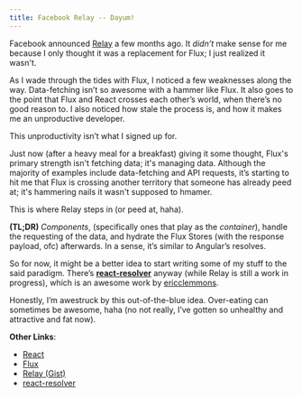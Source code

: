 ```yaml
---
title: Facebook Relay -- Dayum!
---
```


Facebook announced [Relay](https://gist.github.com/wincent/598fa75e22bdfa44cf47#What_is_Relay) a few months ago. It *didn’t* make sense for me because I only thought it was a replacement for Flux; I just realized it wasn't.

As I wade through the tides with Flux, I noticed a few weaknesses along the way. Data-fetching isn’t so awesome with a hammer like Flux. It also goes to the point that Flux and React crosses each other’s world, when there’s no good reason to. I also noticed how stale the process is, and how it makes me an unproductive developer.

This unproductivity isn’t what I signed up for.

Just now (after a heavy meal for a breakfast) giving it some thought, Flux's primary strength isn't fetching data; it's managing data. Although the majority of examples include data-fetching and API requests, it’s starting to hit me that Flux is crossing another territory that someone has already peed at; it's hammering nails it wasn't supposed to hmamer.

This is where Relay steps in (or peed at, haha).

**(TL;DR)** *Components*, (specifically ones that play as the *container*), handle the requesting of the data, and hydrate the Flux Stores (with the response payload, ofc) afterwards. In a sense, it’s similar to Angular’s resolves.

So for now, it might be a better idea to start writing some of my stuff to the said paradigm. There’s [**react-resolver**](https://github.com/ericclemmons/react-resolver/) anyway (while Relay is still a work in progress), which is an awesome work by [ericclemmons](https://github.com/ericclemmons/).

Honestly, I’m awestruck by this out-of-the-blue idea. Over-eating can sometimes be awesome, haha (no not really, I’ve gotten so unhealthy and attractive and fat now).

**Other Links**:
- [React](https://facebook.github.io/react)
- [Flux](https://facebook.github.io/flux)
- [Relay (Gist)](https://gist.github.com/wincent/598fa75e22bdfa44cf47#What_is_Relay)
- [react-resolver](https://github.com/ericclemmons/react-resolver/)
